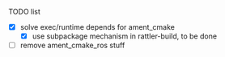 TODO list
- [x] solve exec/runtime depends for ament_cmake
  - [x] use subpackage mechanism in rattler-build, to be done
- [ ] remove ament_cmake_ros stuff